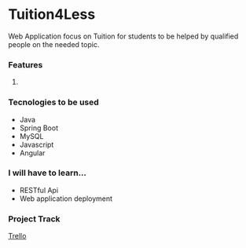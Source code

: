 # Tuition4Less

Web Application focus on Tuition for students to be helped by qualified people on the needed topic.

### Features

1.




### Tecnologies to be used

- Java
- Spring Boot
- MySQL
- Javascript
- Angular

### I will have to learn...

- RESTful Api
- Web application deployment

### Project Track
[Trello](https://trello.com/)
